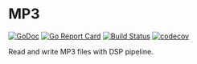 # MP3

[![GoDoc](https://godoc.org/github.com/pipelined/mp3?status.svg)](https://godoc.org/github.com/pipelined/mp3)
[![Go Report Card](https://goreportcard.com/badge/github.com/pipelined/mp3)](https://goreportcard.com/report/github.com/pipelined/mp3)
[![Build Status](https://travis-ci.org/pipelined/mp3.svg?branch=master)](https://travis-ci.org/pipelined/mp3)
[![codecov](https://codecov.io/gh/pipelined/mp3/branch/master/graph/badge.svg)](https://codecov.io/gh/pipelined/mp3)

Read and write MP3 files with DSP pipeline.